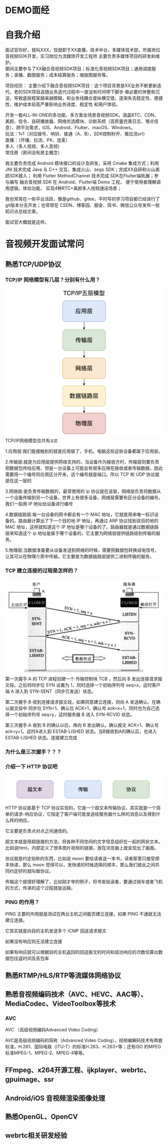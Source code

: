 # DEMO面经

# 自我介绍
⾯试官你好，我叫XXX，现就职于XX直播，技术中台，多媒体技术部，所属岗位音视频SDK开发，实习岗位为流媒体开发工程师
主要负责多媒体项目的研发和维护。                                 
期间主要参与了XX融合音视频SDK项目；标准化音视频SDK项目；通用调度服务；录播、截图服务；成本结算服务；缩放图服务等。              

项目经历： 
主要介绍下融合音视频SDK项目：这个项目背景是XX业务不断更新迭代，老的SDK项目追随业务迭代过程中一直没有时间停下脚步
做必要的休整和沉淀，导致底层框架越来越模糊，和业务线耦合度纵横交错，逐渐失去稳定性、便捷性，维护成本较高严重影响业务进度、稳定性
和用户体验。                                    

开发一套ALL-IN-ONE的多功能、多方案全场景音视频SDK。涵盖RTC、CDN、美颜、信令、自研播放器、网络优选模块、诊断系统（高质量完善日志、埋点信息）、跨平台需求，iOS、Android、Flutter、macOS、Windows。                            
玩法：1v1（对应拨号、响铃、接通（A、B），SDK控制秒开、推拉流url）                
直播：（开播、拉流、PK、连麦）                  
多人（多人视频、多人音频）                        
常住房（房间没有房主概念）

我主要负责完成 Android 模块接口的设计及研发，采用 Cmake 集成方式；利用 JNI 技术完成 Java 与 C++ 交互，集成火山、zego SDK；完成XX自研和火山美颜SDK接入； 
利用 Flutter MethodChannel 技术完成 SDK在Flutter端拓展；参与编写 融合音视频 SDK 在 Android、Flutter端 Demo 工程， 便于使用者理解调用逻辑，体验功能，
实现4种RTC+美颜多人视频通话场景；

我也常常在⼀些平台活跃，像是github、gitee，平时写的学习项⽬都已经进⾏了git版本分⽀开发；也常常在
CSDN、博客园、掘⾦、简书、微信公众号发布⼀些知识点总结⽂章。

面试官大概就是这样。

# 音视频开发面试常问
## 熟悉TCP/UDP协议
### TCP/IP 网络模型有几层？分别有什么用？             
![img.png](image/img.png)
TCP/IP网络模型总共有`五层`

1.应用层:我们能接触到的就是应用层了，手机，电脑这些这些设备都属于应用层。

2.传输层:就是为应用层提供网络支持的，当设备作为接收⽅时，传输层则要负责把数据包传给应⽤，但是⼀台设备上可能会有很多应⽤在接收或者传输数据，因此需要⽤⼀个编号将应⽤区分开来，这个编号就是端⼝。所以 TCP 和 UDP 协议就是在这一层的

3.网络层:是负责传输数据的，最常使用的 ip 协议就在该层，⽹络层负责将数据从⼀个设备传输到另⼀个设备，世界上有很多设备，⽹络层需要有区分设备的编号。我们⼀般⽤ IP 地址给设备进⾏编号

4.数据链路层:每⼀台设备的⽹卡都会有⼀个 MAC 地址，它就是⽤来唯⼀标识设备的。路由器计算出了下⼀个⽬的地 IP 地址，再通过 ARP 协议找到该⽬的地的 MAC 地址，这样就知道这个 IP 地址是哪个设备的了。路由器就是通过数据链路层来知道这个 ip 地址是属于哪个设备的，它主要为⽹络层提供链路级别传输的服务。

5.物理层:当数据准备要从设备发送到⽹络的时候，需要把数据包转换成电信号，让其可以在物理介质中传输，它主要是为数据链路层提供⼆进制传输的服务。

### TCP 建立连接的过程是怎样的？
![img.png](image/img_2.png)
第一次握手:A 的 TCP 进程创建一个 传输控制块 TCB ，然后向 B 发出连接请求报文段。之后将同步位 SYN 设置为 1，同时选择一个初始序列号 seq=x，这时客户端 A 进入到 SYN-SENT（同步已发送）状态。

第二次握手:B 收到连接请求报文段，如果同意建立连接，则向 A 发送确认。在确认报文段中 同步位 SYN=1、确认位 ACK=1、确认号 ack=x+1，同时也为自己选择一个初始序列号 seq=y，这时服务器 B 进入 SYN-RCVID 状态。

第三次握手:A 收到 B 的确认以后，再向 B 发出确认。确认报文 ACK=1、确认号ack=y+1。这时A进入到 ESTAB-LISHED 状态。当B接收到A的确认后，也进入 ESTAB-LISHED 状态。连接建立完成
### 为什么是三次握手？？？



### 介绍一下 HTTP 协议吧
![img_1.png](image/img_1.png)
HTTP 协议是基于 TCP 协议实现的，它是一个超文本传输协议，其实就是一个简单的请求-响应协议，它指定了客户端可能发送给服务器什么样的消息以及得到什么样的响应。

它主要是负责点对点之间通信的。

超文本就是用超链接的方法，将各种不同空间的文字信息组织在一起的网状文本。比如说html，内部定义了很多图片视频的链接，放在浏览器上就呈现出了画面。

协议就是约定俗称的东西，比如说 moon 要给读者送一本书，读者那里只接受顺丰快递，那么 moon 觉得可以，发快递的时候选择的顺丰，那么我们彼此之间共同约定好的就叫做协议。

传输这个就很好理解了，比如刚才举的例子，将书发给读者，要通过骑车或者飞机的方式，传递的这个过程就是运输。

### PING 的作用？
PING 主要的作用就是测试在两台主机之间能否建立连接，如果 PING 不通就无法建立连接。

它其实就是向目的主机发送多个 ICMP 回送请求报文

如果没有响应则无法建立连接

如果有响应就可以根据目的主机返回的回送报文的时间和成功响应的次数估算出数据包往返时间及丢包率

## 熟悉RTMP/HLS/RTP等流媒体网络协议






## 熟悉音视频编码技术（AVC、HEVC、AAC等）、MediaCodec、VideoToolbox等技术

### AVC
AVC （高级视频编码Advanced Video Coding）

AVC是高级视频编码的简称（Advanced Video Coding），视频编解码技术有两套标准，H.261、国际电联（ITU-T）的标准H.263、H.263+等；还有ISO 的MPEG标准MPEG-1、MPEG-2、MPEG-4等等。



## FFmpeg、x264开源工程、ijkplayer、webrtc、gpuimage、ssr





## Android/iOS 音视频渲染图像处理



## 熟悉OpenGL、OpenCV




## webrtc相关研发经验












